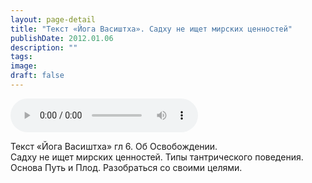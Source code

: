 ```yaml
---
layout: page-detail
title: "Текст «Йога Васиштха». Садху не ищет мирских ценностей"
publishDate: 2012.01.06
description: ""
tags:
image:
draft: false
---
```


<audio title="2012.01.06 - Текст «Йога Васиштха». Садху не ищет мирских ценностей.mp3" src="/upload/iblock/730/730514714f5ce31be674989ceffd91c5.mp3" controls=""></audio>

 Текст «Йога Васиштха» гл 6\. Об Освобождении.   
 Садху не ищет мирских ценностей. Типы тантрического поведения.  
 Основа Путь и Плод. Разобраться со своими целями.  

  
